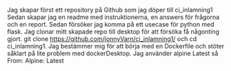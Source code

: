 Jag skapar först ett repository på Github som jag döper till ci_inlamning1
Sedan skapar jag en readme med instruktionerna, en answers för frågorna och en report.
Sedan försöker jag komma på ett usecase för python med flask.
Jag clonar mitt skapade repo till desktop för att försöka få någonting gjort.
git clone https://github.com/jonnyVarn/ci_inlamning1/ och cd ci_inlamning1.
Jag bestämmer mig för att börja med en Dockerfile och stöter såklart på lite problem med dockerDesktop.
Jag använder alpine Latest så From: Alpine: Latest

